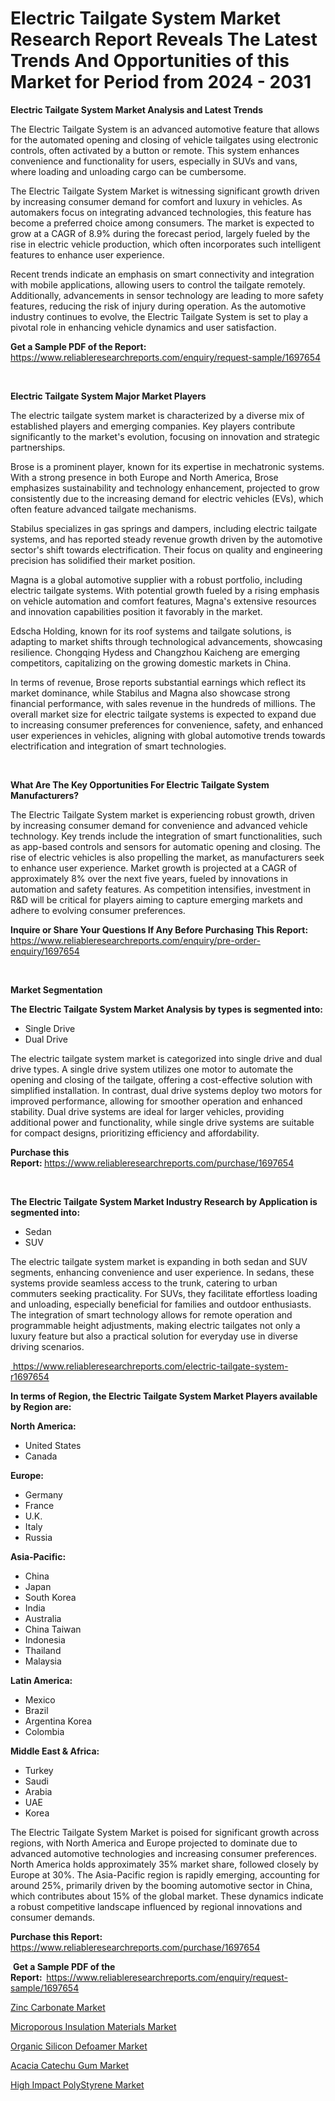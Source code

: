 <p><h1>Electric Tailgate System Market Research Report Reveals The Latest Trends And Opportunities of this Market for Period from 2024 - 2031</h1></p><p><strong>Electric Tailgate System Market Analysis and Latest Trends</strong></p>
<p><p>The Electric Tailgate System is an advanced automotive feature that allows for the automated opening and closing of vehicle tailgates using electronic controls, often activated by a button or remote. This system enhances convenience and functionality for users, especially in SUVs and vans, where loading and unloading cargo can be cumbersome.</p><p>The Electric Tailgate System Market is witnessing significant growth driven by increasing consumer demand for comfort and luxury in vehicles. As automakers focus on integrating advanced technologies, this feature has become a preferred choice among consumers. The market is expected to grow at a CAGR of 8.9% during the forecast period, largely fueled by the rise in electric vehicle production, which often incorporates such intelligent features to enhance user experience.</p><p>Recent trends indicate an emphasis on smart connectivity and integration with mobile applications, allowing users to control the tailgate remotely. Additionally, advancements in sensor technology are leading to more safety features, reducing the risk of injury during operation. As the automotive industry continues to evolve, the Electric Tailgate System is set to play a pivotal role in enhancing vehicle dynamics and user satisfaction.</p></p>
<p><strong>Get a Sample PDF of the Report:&nbsp;</strong> <a href="https://www.reliableresearchreports.com/enquiry/request-sample/1697654?utm_campaign=1347&utm_medium=2&utm_source=Github&utm_content=ia&utm_term=03102024&utm_id=electric-tailgate-system">https://www.reliableresearchreports.com/enquiry/request-sample/1697654</a></p>
<p>&nbsp;</p>
<p><strong>Electric Tailgate System Major Market Players</strong></p>
<p><p>The electric tailgate system market is characterized by a diverse mix of established players and emerging companies. Key players contribute significantly to the market's evolution, focusing on innovation and strategic partnerships.</p><p>Brose is a prominent player, known for its expertise in mechatronic systems. With a strong presence in both Europe and North America, Brose emphasizes sustainability and technology enhancement, projected to grow consistently due to the increasing demand for electric vehicles (EVs), which often feature advanced tailgate mechanisms.</p><p>Stabilus specializes in gas springs and dampers, including electric tailgate systems, and has reported steady revenue growth driven by the automotive sector's shift towards electrification. Their focus on quality and engineering precision has solidified their market position.</p><p>Magna is a global automotive supplier with a robust portfolio, including electric tailgate systems. With potential growth fueled by a rising emphasis on vehicle automation and comfort features, Magna's extensive resources and innovation capabilities position it favorably in the market.</p><p>Edscha Holding, known for its roof systems and tailgate solutions, is adapting to market shifts through technological advancements, showcasing resilience. Chongqing Hydess and Changzhou Kaicheng are emerging competitors, capitalizing on the growing domestic markets in China.</p><p>In terms of revenue, Brose reports substantial earnings which reflect its market dominance, while Stabilus and Magna also showcase strong financial performance, with sales revenue in the hundreds of millions. The overall market size for electric tailgate systems is expected to expand due to increasing consumer preferences for convenience, safety, and enhanced user experiences in vehicles, aligning with global automotive trends towards electrification and integration of smart technologies.</p></p>
<p>&nbsp;</p>
<p><strong>What Are The Key Opportunities For Electric Tailgate System Manufacturers?</strong></p>
<p><p>The Electric Tailgate System market is experiencing robust growth, driven by increasing consumer demand for convenience and advanced vehicle technology. Key trends include the integration of smart functionalities, such as app-based controls and sensors for automatic opening and closing. The rise of electric vehicles is also propelling the market, as manufacturers seek to enhance user experience. Market growth is projected at a CAGR of approximately 8% over the next five years, fueled by innovations in automation and safety features. As competition intensifies, investment in R&D will be critical for players aiming to capture emerging markets and adhere to evolving consumer preferences.</p></p>
<p><strong>Inquire or Share Your Questions If Any Before Purchasing This Report:</strong> <a href="https://www.reliableresearchreports.com/enquiry/pre-order-enquiry/1697654?utm_campaign=1347&utm_medium=2&utm_source=Github&utm_content=ia&utm_term=03102024&utm_id=electric-tailgate-system">https://www.reliableresearchreports.com/enquiry/pre-order-enquiry/1697654</a></p>
<p>&nbsp;</p>
<p><strong>Market Segmentation</strong></p>
<p><strong>The Electric Tailgate System Market Analysis by types is segmented into:</strong></p>
<p><ul><li>Single Drive</li><li>Dual Drive</li></ul></p>
<p><p>The electric tailgate system market is categorized into single drive and dual drive types. A single drive system utilizes one motor to automate the opening and closing of the tailgate, offering a cost-effective solution with simplified installation. In contrast, dual drive systems deploy two motors for improved performance, allowing for smoother operation and enhanced stability. Dual drive systems are ideal for larger vehicles, providing additional power and functionality, while single drive systems are suitable for compact designs, prioritizing efficiency and affordability.</p></p>
<p><strong>Purchase this Report:&nbsp;</strong><a href="https://www.reliableresearchreports.com/purchase/1697654?utm_campaign=1347&utm_medium=2&utm_source=Github&utm_content=ia&utm_term=03102024&utm_id=electric-tailgate-system">https://www.reliableresearchreports.com/purchase/1697654</a></p>
<p>&nbsp;</p>
<p><strong>The Electric Tailgate System Market Industry Research by Application is segmented into:</strong></p>
<p><ul><li>Sedan</li><li>SUV</li></ul></p>
<p><p>The electric tailgate system market is expanding in both sedan and SUV segments, enhancing convenience and user experience. In sedans, these systems provide seamless access to the trunk, catering to urban commuters seeking practicality. For SUVs, they facilitate effortless loading and unloading, especially beneficial for families and outdoor enthusiasts. The integration of smart technology allows for remote operation and programmable height adjustments, making electric tailgates not only a luxury feature but also a practical solution for everyday use in diverse driving scenarios.</p></p>
<p><a href="https://www.reliableresearchreports.com/electric-tailgate-system-r1697654?utm_campaign=1347&utm_medium=2&utm_source=Github&utm_content=ia&utm_term=03102024&utm_id=electric-tailgate-system">&nbsp;https://www.reliableresearchreports.com/electric-tailgate-system-r1697654</a></p>
<p><strong>In terms of Region, the Electric Tailgate System Market Players available by Region are:</strong></p>
<p>
    <p> <strong> North America: </strong>
        <ul>
            <li>United States</li>
            <li>Canada</li>
        </ul>
        </p> 
    <p> <strong> Europe: </strong>
        <ul>
            <li>Germany</li>
            <li>France</li>
            <li>U.K.</li>
            <li>Italy</li>
            <li>Russia</li>
        </ul>
        </p> 
    <p> <strong> Asia-Pacific: </strong>
        <ul>
            <li>China</li>
            <li>Japan</li>
            <li>South Korea</li>
            <li>India</li>
            <li>Australia</li>
            <li>China Taiwan</li>
            <li>Indonesia</li>
            <li>Thailand</li>
            <li>Malaysia</li>
        </ul>
        </p> 
    <p> <strong> Latin America: </strong>
        <ul>
            <li>Mexico</li>
            <li>Brazil</li>
            <li>Argentina Korea</li>
            <li>Colombia</li>
        </ul>
        </p> 
    <p> <strong> Middle East & Africa: </strong>
        <ul>
            <li>Turkey</li>
            <li>Saudi</li>
            <li>Arabia</li>
            <li>UAE</li>
            <li>Korea</li>
        </ul>
    </p>
    </p>
<p><p>The Electric Tailgate System Market is poised for significant growth across regions, with North America and Europe projected to dominate due to advanced automotive technologies and increasing consumer preferences. North America holds approximately 35% market share, followed closely by Europe at 30%. The Asia-Pacific region is rapidly emerging, accounting for around 25%, primarily driven by the booming automotive sector in China, which contributes about 15% of the global market. These dynamics indicate a robust competitive landscape influenced by regional innovations and consumer demands.</p></p>
<p><strong>Purchase this Report: </strong><a href="https://www.reliableresearchreports.com/purchase/1697654?utm_campaign=1347&utm_medium=2&utm_source=Github&utm_content=ia&utm_term=03102024&utm_id=electric-tailgate-system">https://www.reliableresearchreports.com/purchase/1697654</a></p>
<p>&nbsp;<strong>Get a Sample PDF of the Report:&nbsp;&nbsp;</strong><a href="https://www.reliableresearchreports.com/enquiry/request-sample/1697654?utm_campaign=1347&utm_medium=2&utm_source=Github&utm_content=ia&utm_term=03102024&utm_id=electric-tailgate-system">https://www.reliableresearchreports.com/enquiry/request-sample/1697654</a></p>
<p><strong></strong></p>
<p><p><a href="https://www.linkedin.com/pulse/global-zinc-carbonate-market-opportunities-forecast-period-0nyne?utm_campaign=1347&utm_medium=2&utm_source=Github&utm_content=ia&utm_term=03102024&utm_id=electric-tailgate-system">Zinc Carbonate Market</a></p><p><a href="https://www.linkedin.com/pulse/global-microporous-insulation-materials-market-pulse-trends-rkm7e?utm_campaign=1347&utm_medium=2&utm_source=Github&utm_content=ia&utm_term=03102024&utm_id=electric-tailgate-system">Microporous Insulation Materials Market</a></p><p><a href="https://www.linkedin.com/pulse/pioneering-growth-analyzing-global-organic-silicon-defoamer-mwake?utm_campaign=1347&utm_medium=2&utm_source=Github&utm_content=ia&utm_term=03102024&utm_id=electric-tailgate-system">Organic Silicon Defoamer Market</a></p><p><a href="https://www.linkedin.com/pulse/acacia-catechu-gum-market-trends-detailed-study-its-segmentation-d6bxe?utm_campaign=1347&utm_medium=2&utm_source=Github&utm_content=ia&utm_term=03102024&utm_id=electric-tailgate-system">Acacia Catechu Gum Market</a></p><p><a href="https://www.linkedin.com/pulse/analyzing-global-high-impact-polystyrene-market-growth-c9edc?utm_campaign=1347&utm_medium=2&utm_source=Github&utm_content=ia&utm_term=03102024&utm_id=electric-tailgate-system">High Impact PolyStyrene Market</a></p></p>